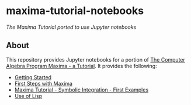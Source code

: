 # maxima-tutorial-notebooks

*The Maxima Tutorial ported to use Jupyter notebooks*

## About

This repository provides Jupyter notebooks for a portion of 
[The Computer Algebra Program Maxima - a Tutorial](http://maxima.sourceforge.net/docs/tutorial/en/gaertner-tutorial-revision/Contents.htm). It provides the following:
* [Getting Started](https://nbviewer.jupyter.org/github/calyau/maxima-tutorial-notebooks/blob/master/notebooks/Getting%20Started.ipynb)
* [First Steps with Maxima](https://nbviewer.jupyter.org/github/calyau/maxima-tutorial-notebooks/blob/master/notebooks/First%20Steps%20with%20Maxima.ipynb)
* [Maxima Tutorial - Symbolic Integration - First Examples](https://nbviewer.jupyter.org/github/calyau/maxima-tutorial-notebooks/blob/master/notebooks/Maxima%20Tutorial%20-%20Symbolic%20Integration%20-%20First%20Examples.ipynb)
* [Use of Lisp](https://nbviewer.jupyter.org/github/calyau/maxima-tutorial-notebooks/blob/master/notebooks/Use%20of%20Lisp.ipynb)
